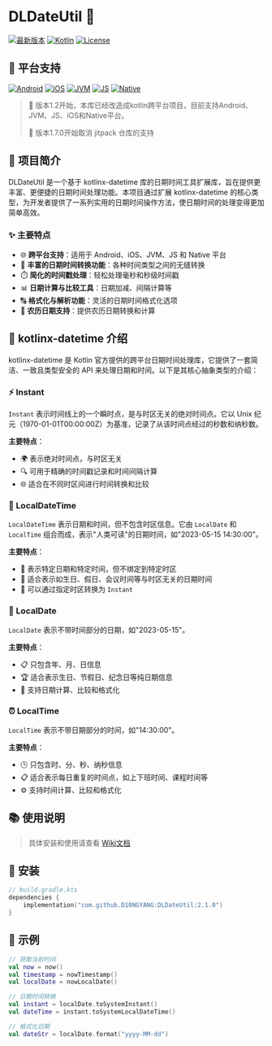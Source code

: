 # DLDateUtil 📅

[![最新版本](https://img.shields.io/badge/版本-2.1.0-blue.svg)](https://github.com/D10NGYANG/DLDateUtil/releases)
[![Kotlin](https://img.shields.io/badge/Kotlin-2.1.10-purple.svg)](https://kotlinlang.org)
[![License](https://img.shields.io/badge/License-MIT-green.svg)](License)

## 📱 平台支持

[![Android](https://img.shields.io/badge/平台-Android-6EDB8D.svg?style=flat&logo=android&logoColor=white)](https://developer.android.com)
[![iOS](https://img.shields.io/badge/平台-iOS-CDCDCD.svg?style=flat&logo=apple&logoColor=white)](https://developer.apple.com)
[![JVM](https://img.shields.io/badge/平台-JVM-DB413D.svg?style=flat&logo=java&logoColor=white)](https://www.java.com)
[![JS](https://img.shields.io/badge/平台-JavaScript-F8DB5D.svg?style=flat&logo=javascript&logoColor=white)](https://developer.mozilla.org/en-US/docs/Web/JavaScript)
[![Native](https://img.shields.io/badge/平台-Native-7F52FF.svg?style=flat&logo=kotlin&logoColor=white)](https://kotlinlang.org/docs/native-overview.html)

> 📢 版本1.2开始，本库已经改造成kotlin跨平台项目，目前支持Android、JVM、JS、iOS和Native平台。
>
> 📢 版本1.7.0开始取消 jitpack 仓库的支持

## 📖 项目简介

DLDateUtil 是一个基于 kotlinx-datetime 库的日期时间工具扩展库，旨在提供更丰富、更便捷的日期时间处理功能。本项目通过扩展 kotlinx-datetime 的核心类型，为开发者提供了一系列实用的日期时间操作方法，使日期时间的处理变得更加简单高效。

### ✨ 主要特点

- 🌐 **跨平台支持**：适用于 Android、iOS、JVM、JS 和 Native 平台
- 🔄 **丰富的日期时间转换功能**：各种时间类型之间的无缝转换
- ⏱️ **简化的时间戳处理**：轻松处理毫秒和秒级时间戳
- 📊 **日期计算与比较工具**：日期加减、间隔计算等
- 🔠 **格式化与解析功能**：灵活的日期时间格式化选项
- 🌙 **农历日期支持**：提供农历日期转换和计算

## 🧩 kotlinx-datetime 介绍

kotlinx-datetime 是 Kotlin 官方提供的跨平台日期时间处理库，它提供了一套简洁、一致且类型安全的 API 来处理日期和时间。以下是其核心抽象类型的介绍：

### ⚡ Instant

`Instant` 表示时间线上的一个瞬时点，是与时区无关的绝对时间点。它以 Unix 纪元（1970-01-01T00:00:00Z）为基准，记录了从该时间点经过的秒数和纳秒数。

**主要特点**：
- 🌍 表示绝对时间点，与时区无关
- 🔍 可用于精确的时间戳记录和时间间隔计算
- 🌐 适合在不同时区间进行时间转换和比较

### 📆 LocalDateTime

`LocalDateTime` 表示日期和时间，但不包含时区信息。它由 `LocalDate` 和 `LocalTime` 组合而成，表示"人类可读"的日期时间，如"2023-05-15 14:30:00"。

**主要特点**：
- 📝 表示特定日期和特定时间，但不绑定到特定时区
- 🎂 适合表示如生日、假日、会议时间等与时区无关的日期时间
- 🔄 可以通过指定时区转换为 `Instant`

### 📅 LocalDate

`LocalDate` 表示不带时间部分的日期，如"2023-05-15"。

**主要特点**：
- 📋 只包含年、月、日信息
- 🏆 适合表示生日、节假日、纪念日等纯日期信息
- 🧮 支持日期计算、比较和格式化

### ⏰ LocalTime

`LocalTime` 表示不带日期部分的时间，如"14:30:00"。

**主要特点**：
- 🕒 只包含时、分、秒、纳秒信息
- 📋 适合表示每日重复的时间点，如上下班时间、课程时间等
- ⚙️ 支持时间计算、比较和格式化

## 📚 使用说明

> 具体安装和使用请查看 [Wiki文档](https://github.com/D10NGYANG/DLDateUtil/wiki)

## 🔧 安装

```kotlin
// build.gradle.kts
dependencies {
    implementation("com.github.D10NGYANG:DLDateUtil:2.1.0")
}
```

## 📝 示例

```kotlin
// 获取当前时间
val now = now()
val timestamp = nowTimestamp()
val localDate = nowLocalDate()

// 日期时间转换
val instant = localDate.toSystemInstant()
val dateTime = instant.toSystemLocalDateTime()

// 格式化日期
val dateStr = localDate.format("yyyy-MM-dd")
```